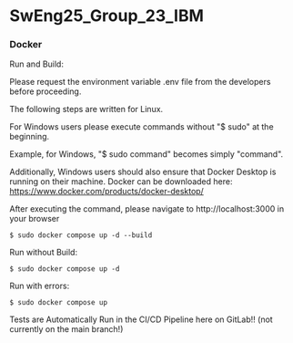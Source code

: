 # SwEng25_Group_23_IBM

### Docker 

Run and Build:

Please request the environment variable .env file from the developers before proceeding.

The following steps are written for Linux.

For Windows users please execute commands without "$ sudo" at the beginning.

Example, for Windows, "$ sudo command" becomes simply "command". 

Additionally, Windows users should also ensure that Docker Desktop is running on their machine. Docker can be downloaded here: https://www.docker.com/products/docker-desktop/

After executing the command, please navigate to http://localhost:3000 in your browser

```console
$ sudo docker compose up -d --build
```

Run without Build:

```console
$ sudo docker compose up -d
```

Run with errors:

```console
$ sudo docker compose up
```

Tests are Automatically Run in the CI/CD Pipeline here on GitLab!! (not currently on the main branch!)